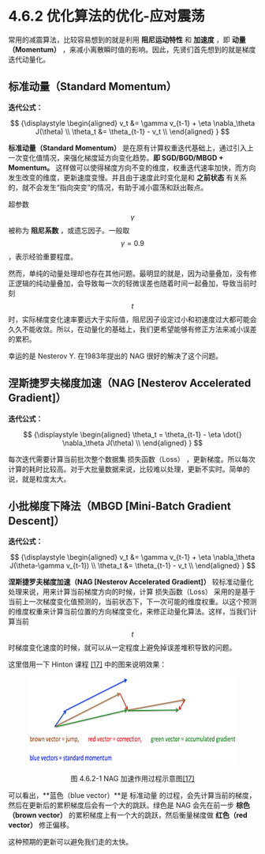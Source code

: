 
# 4.6.2 优化算法的优化-应对震荡

常用的减震算法，比较容易想到的就是利用 **阻尼运动特性** 和 **加速度** ，即 **动量（Momentum）** ，来减小离散瞬时值的影响。因此，先贤们首先想到的就是梯度迭代动量化。

## **标准动量（Standard Momentum）**

**迭代公式：**

$$
{\displaystyle 
 \begin{aligned}
   v_t &= \gamma v_{t-1} + \eta \nabla_\theta J(\theta) \\
   \theta_t &= \theta_{t-1} - v_t \\
 \end{aligned}
}
$$

**标准动量（Standard Momentum）** 是在原有计算权重迭代基础上，通过引入上一次变化值情况，来强化梯度延方向变化趋势。**即 SGD/BGD/MBGD + Momentum。** 这样做可以使得梯度方向不变的维度，权重迭代速率加快，而方向发生改变的维度，更新速度变慢。并且由于速度此时变化是和 **之前状态** 有关系的，就不会发生“指向突变”的情况，有助于减小震荡和跃出鞍点。

超参数 $$\gamma$$ 被称为 **阻尼系数** ，或遗忘因子。一般取 $$\gamma = 0.9$$ ，表示经验重要程度。

然而，单纯的动量处理却也存在其他问题。最明显的就是，因为动量叠加，没有修正逻辑的纯动量叠加，会导致每一次的轻微误差也随着时间一起叠加，导致当前时刻 $$t$$ 时，实际梯度变化速率要远大于实际值，阻尼因子设定过小和初速度过大都可能会久久不能收敛。所以，在动量化的基础上，我们更希望能够有修正方法来减小误差的累积。

幸运的是 Nesterov Y. 在1983年提出的 NAG 很好的解决了这个问题。

## **涅斯捷罗夫梯度加速（NAG [Nesterov Accelerated Gradient]）**

**迭代公式：**

$$
{\displaystyle 
 \begin{aligned}
   \theta_t = \theta_{t-1} - \eta \dot{} \nabla_\theta J(\theta) \\
 \end{aligned}
}
$$

每次迭代需要计算当前批次整个数据集 损失函数（Loss） ，更新梯度。所以每次计算的耗时比较高。对于大批量数据来说，比较难以处理，更新不实时。简单的说，就是粒度太大。

## **小批梯度下降法（MBGD [Mini-Batch Gradient Descent]）**

**迭代公式：**

$$
{\displaystyle 
 \begin{aligned}
   v_t &= \gamma v_{t-1} + \eta \nabla_\theta J(\theta-\gamma v_{t-1}) \\
   \theta_t &= \theta_{t-1} - v_t \\
 \end{aligned}
}
$$

**涅斯捷罗夫梯度加速（NAG [Nesterov Accelerated Gradient]）** 较标准动量化处理来说，用来计算当前梯度方向的时候，计算 损失函数（Loss） 采用的是基于当前上一次梯度变化值预测的，当前状态下，下一次可能的维度权重。以这个预测的维度权重来计算当前位置的方向梯度变化，来修正动量化算法。这样，当我们计算当前 $$t$$ 时梯度变化速度的时候，就可以从一定程度上避免掉误差堆积导致的问题。

这里借用一下 Hinton 课程 [\[17\]][ref] 中的图来说明效果：

<center>
<figure>
   <img  
      width = "600" height = "180"
      src="../../Pictures/NAG.png" alt="">
    <figcaption>
      <p>图 4.6.2-1 NAG 加速作用过程示意图<a href="References_4.md">[17]</a></p>
   </figcaption>
</figure>
</center>

可以看出，**蓝色（blue vector）**是 标准动量 的过程，会先计算当前的梯度，然后在更新后的累积梯度后会有一个大的跳跃。绿色是 NAG 会先在前一步 **棕色（brown vector）** 的累积梯度上有一个大的跳跃，然后衡量梯度做 **红色（red vector）** 修正偏移。

这种预期的更新可以避免我们走的太快。


[ref]: References_4.md